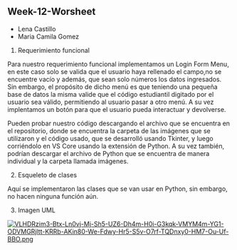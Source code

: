 ## Week-12-Worsheet
* Lena Castillo
* Maria Camila Gomez


1. Requerimiento funcional

Para nuestro requerimiento funcional implementamos un Login Form Menu, en este caso solo se valida que el usuario haya rellenado el campo,no se encuentre vacío y además, que sean solo números los datos ingresados. Sin embargo, el propósito de dicho menú es que teniendo una pequeña base de datos la misma valide que el código estudiantil digitado por el usuario sea válido, permitiendo al usuario pasar a otro menú. A su vez implentamos un botón para que el usuario pueda interactuar y devolverse.

Pueden probar nuestro código descargando el archivo que se encuentra en el repositorio, donde se encuentra la carpeta de las imágenes que se utilizaron y el código usado, que se desarrolló usando Tkinter, y luego corriéndolo en VS Core usando la extensión de Python.
A su vez también, podrían descargar el archivo de Python que se encuentra de manera individual y la carpeta llamada imágenes. 

2. Esqueleto de clases

Aquí se implementaron las clases que se van usar en Python, sin embargo, no hacen ninguna función aún.

3. Imagen UML

[![VLHDRzim3-Btx-Ln0vj-Mj-Sh5-UZ6-Dh4m-H0i-G3kqk-VMYM4m-YG1-ODVMGRjltt-KRRb-AKin80-We-Fdwy-Hr5-S5v-O7rf-TQDnxy0-HM7-Ou-Uf-BBO.png](https://i.postimg.cc/fRb67mJ0/VLHDRzim3-Btx-Ln0vj-Mj-Sh5-UZ6-Dh4m-H0i-G3kqk-VMYM4m-YG1-ODVMGRjltt-KRRb-AKin80-We-Fdwy-Hr5-S5v-O7rf-TQDnxy0-HM7-Ou-Uf-BBO.png)](https://postimg.cc/LnrC2qkH)

